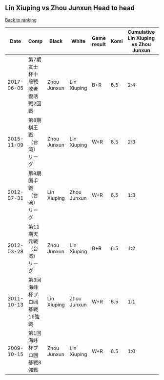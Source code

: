 ## Lin Xiuping vs Zhou Junxun Head to head

[Back to ranking](../../index.md)




| **Date** | **Comp** | **Black** | **White** | **Game result** | **Komi** | **Cumulative Lin Xiuping vs Zhou Junxun** | **Lin Xiuping streak** | **Zhou Junxun streak** | 
| --- | --- | --- | --- | --- | --- | --- | --- | --- |
| 2017-06-05 | 第7期友士杯十段戦敗者復活戦2回戦 | Zhou Junxun | Lin Xiuping | B+R | 6.5 | 2:4 | 0 | 1 | 
| 2015-11-09 | 第8期棋王戦（台湾）リーグ | Zhou Junxun | Lin Xiuping | W+R | 6.5 | 2:3 | 1 | 0 | 
| 2012-07-31 | 第8期国手戦（台湾）リーグ | Lin Xiuping | Zhou Junxun | W+R | 6.5 | 1:3 | 0 | 3 | 
| 2012-03-28 | 第11期天元戦（台湾）リーグ | Zhou Junxun | Lin Xiuping | B+R | 6.5 | 1:2 | 0 | 2 | 
| 2011-10-13 | 第3回海峰杯プロ囲碁戦16強戦 | Lin Xiuping | Zhou Junxun | W+R | 6.5 | 1:1 | 0 | 1 | 
| 2009-10-15 | 第1回海峰杯プロ囲碁戦8強戦 | Zhou Junxun | Lin Xiuping | W+R | 6.5 | 1:0 | 1 | 0 |




